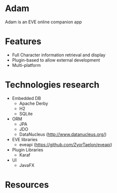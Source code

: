 Adam
====

Adam is an EVE online companion app

Features
========

- Full Character information retrieval and display
- Plugin-based to allow external development
- Multi-platform

Technologies research
============

- Embedded DB
    * Apache Derby
    * H2
    * SQLite
- ORM
    * JPA
    * JDO
    * DataNucleus (http://www.datanucleus.org/)
- EVE libraries
    * eveapi (https://github.com/ZyorTaelon/eveapi)
- Plugin Libraries
    * Karaf
- UI
    * JavaFX

Resources
=========

